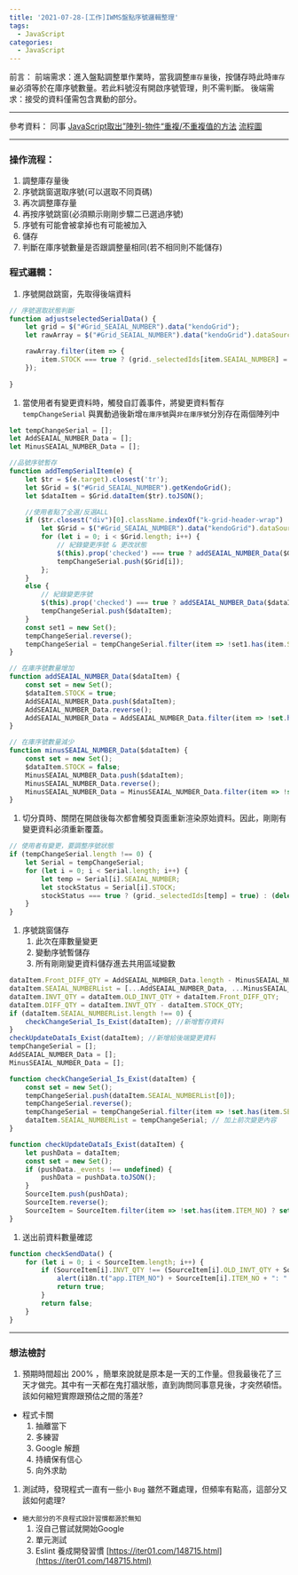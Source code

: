 ```yaml
---
title: '2021-07-28-[工作]IWMS盤點序號邏輯整理'
tags:
  - JavaScript
categories:
  - JavaScript
---
```

前言：
前端需求：進入盤點調整單作業時，當我調整`庫存量`後，按儲存時此時`庫存量`必須等於在庫序號數量。若此料號沒有開啟序號管理，則不需判斷。
後端需求：接受的資料僅需包含異動的部分。

<!-- more -->
---
參考資料：
同事
[JavaScript取出”陣列-物件“重複/不重複值的方法](https://guahsu.io/2018/04/JavaScript-Duplicates-Array-Object/)
[流程圖](https://whimsical.com/A8Kra5fLxcvSQ73dkVZGDU)

---
### 操作流程：

1. 調整庫存量後
2. 序號跳窗選取序號(可以選取不同頁碼)
3. 再次調整庫存量
4. 再按序號跳窗(必須顯示剛剛步驟二已選過序號)
5. 序號有可能會被拿掉也有可能被加入
6. 儲存
7. 判斷在庫序號數量是否跟調整量相同(若不相同則不能儲存)

### 程式邏輯：

1. 序號開啟跳窗，先取得後端資料

```jsx
// 序號選取狀態判斷
function adjustselectedSerialData() {
    let grid = $("#Grid_SEAIAL_NUMBER").data("kendoGrid");
    let rawArray = $("#Grid_SEAIAL_NUMBER").data("kendoGrid").dataSource._data.toJSON(); // 後端回傳的序號資料

    rawArray.filter(item => {
        item.STOCK === true ? (grid._selectedIds[item.SEAIAL_NUMBER] = true) : (delete grid._selectedIds[item.SEAIAL_NUMBER]);
    });
   
}
```

1. 當使用者有變更資料時，觸發自訂義事件，將變更資料暫存 `tempChangeSerial`  與異動過後新增`在庫序號`與`非在庫序號`分別存在兩個陣列中

```jsx
let tempChangeSerial = [];
let AddSEAIAL_NUMBER_Data = [];
let MinusSEAIAL_NUMBER_Data = [];

//品號序號暫存
function addTempSerialItem(e) {
    let $tr = $(e.target).closest('tr');
    let $Grid = $("#Grid_SEAIAL_NUMBER").getKendoGrid();
    let $dataItem = $Grid.dataItem($tr).toJSON();

    //使用者點了全選/反選ALL
    if ($tr.closest("div")[0].className.indexOf("k-grid-header-wrap") !== -1) {
        let $Grid = $("#Grid_SEAIAL_NUMBER").data("kendoGrid").dataSource._data.toJSON();
        for (let i = 0; i < $Grid.length; i++) {
            // 紀錄變更序號 & 更改狀態
            $(this).prop('checked') === true ? addSEAIAL_NUMBER_Data($Grid[i]) : minusSEAIAL_NUMBER_Data($Grid[i]);
            tempChangeSerial.push($Grid[i]);
        };
    }
    else {
        // 紀錄變更序號
        $(this).prop('checked') === true ? addSEAIAL_NUMBER_Data($dataItem) : minusSEAIAL_NUMBER_Data($dataItem);
        tempChangeSerial.push($dataItem);
    }
    const set1 = new Set();
    tempChangeSerial.reverse();
    tempChangeSerial = tempChangeSerial.filter(item => !set1.has(item.SEAIAL_NUMBER) ? set1.add(item.SEAIAL_NUMBER) : false);
}

// 在庫序號數量增加
function addSEAIAL_NUMBER_Data($dataItem) {
    const set = new Set();
    $dataItem.STOCK = true;
    AddSEAIAL_NUMBER_Data.push($dataItem);
    AddSEAIAL_NUMBER_Data.reverse();
    AddSEAIAL_NUMBER_Data = AddSEAIAL_NUMBER_Data.filter(item => !set.has(item.SEAIAL_NUMBER) ? set.add(item.SEAIAL_NUMBER) : false);
}

// 在庫序號數量減少
function minusSEAIAL_NUMBER_Data($dataItem) {
    const set = new Set();
    $dataItem.STOCK = false;
    MinusSEAIAL_NUMBER_Data.push($dataItem);
    MinusSEAIAL_NUMBER_Data.reverse();
    MinusSEAIAL_NUMBER_Data = MinusSEAIAL_NUMBER_Data.filter(item => !set.has(item.SEAIAL_NUMBER) ? set.add(item.SEAIAL_NUMBER) : false);
}
```

1. 切分頁時、關閉在開啟後每次都會觸發頁面重新渲染原始資料。因此，剛剛有變更資料必須重新覆蓋。

```jsx
// 使用者有變更，要調整序號狀態
if (tempChangeSerial.length !== 0) {
    let Serial = tempChangeSerial;
    for (let i = 0; i < Serial.length; i++) {
        let temp = Serial[i].SEAIAL_NUMBER;
        let stockStatus = Serial[i].STOCK;
        stockStatus === true ? (grid._selectedIds[temp] = true) : (delete grid._selectedIds[temp]);
    }
}
```

1. 序號跳窗儲存
    1. 此次在庫數量變更
    2. 變動序號暫儲存
    3. 所有剛剛變更資料儲存進去共用區域變數

```jsx
dataItem.Front_DIFF_QTY = AddSEAIAL_NUMBER_Data.length - MinusSEAIAL_NUMBER_Data.length; //計算此次在庫數量增減
dataItem.SEAIAL_NUMBERList = [...AddSEAIAL_NUMBER_Data, ...MinusSEAIAL_NUMBER_Data];
dataItem.INVT_QTY = dataItem.OLD_INVT_QTY + dataItem.Front_DIFF_QTY;
dataItem.DIFF_QTY = dataItem.INVT_QTY - dataItem.STOCK_QTY;
if (dataItem.SEAIAL_NUMBERList.length !== 0) {
    checkChangeSerial_Is_Exist(dataItem); //新增暫存資料 
}
checkUpdateDataIs_Exist(dataItem); //新增給後端變更資料
tempChangeSerial = [];
AddSEAIAL_NUMBER_Data = [];
MinusSEAIAL_NUMBER_Data = [];

function checkChangeSerial_Is_Exist(dataItem) {
    const set = new Set();
    tempChangeSerial.push(dataItem.SEAIAL_NUMBERList[0]);
    tempChangeSerial.reverse();
    tempChangeSerial = tempChangeSerial.filter(item => !set.has(item.SEAIAL_NUMBER) ? set.add(item.SEAIAL_NUMBER) : false);
    dataItem.SEAIAL_NUMBERList = tempChangeSerial; // 加上前次變更內容
}

function checkUpdateDataIs_Exist(dataItem) {
    let pushData = dataItem;
    const set = new Set();
    if (pushData._events !== undefined) {
        pushData = pushData.toJSON();
    }
    SourceItem.push(pushData);
    SourceItem.reverse();
    SourceItem = SourceItem.filter(item => !set.has(item.ITEM_NO) ? set.add(item.ITEM_NO) : false);
}
```

1. 送出前資料數量確認

```jsx
function checkSendData() {
    for (let i = 0; i < SourceItem.length; i++) {
        if (SourceItem[i].INVT_QTY !== (SourceItem[i].OLD_INVT_QTY + SourceItem[i].Front_DIFF_QTY)) {
            alert(i18n.t("app.ITEM_NO") + SourceItem[i].ITEM_NO + ": " + i18n.t("app.SEAIAL_NUMBER_AND_INVT_QTY_Error"))
            return true;
        }
        return false;
    }
}
```

---

### 想法檢討
1. 預期時間超出 200% ，簡單來說就是原本是一天的工作量。但我最後花了三天才做完。其中有一天都在鬼打牆狀態，直到詢問同事意見後，才突然頓悟。該如何縮短實際跟預估之間的落差?
- 程式卡關
    1. 抽離當下
    2. 多練習
    3. Google 解題
    4. 持續保有信心
    5. 向外求助
1. 測試時，發現程式一直有一些小 `Bug` 雖然不難處理，但頻率有點高，這部分又該如何處理?
- `絕大部分的不良程式設計習慣都源於無知`
    1. 沒自己嘗試就開始Google
    2. 單元測試
    3. Eslint 養成開發習慣
[https://iter01.com/148715.html](https://iter01.com/148715.html)